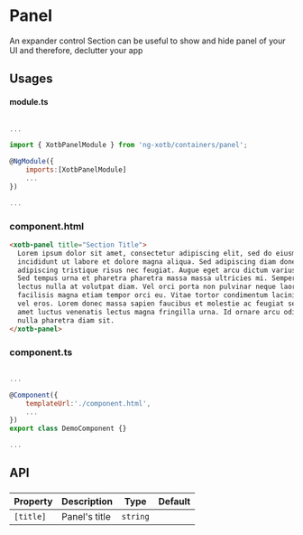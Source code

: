 # Panel

An expander control Section can be useful to show and hide panel of your UI and therefore, declutter your app


## Usages

#### module.ts
```javascript

...

import { XotbPanelModule } from 'ng-xotb/containers/panel';

@NgModule({
    imports:[XotbPanelModule]
    ...
})

...
```

### component.html
```html
<xotb-panel title="Section Title">
  Lorem ipsum dolor sit amet, consectetur adipiscing elit, sed do eiusmod tempor
  incididunt ut labore et dolore magna aliqua. Sed adipiscing diam donec
  adipiscing tristique risus nec feugiat. Augue eget arcu dictum varius duis.
  Sed tempus urna et pharetra pharetra massa massa ultricies mi. Semper quis
  lectus nulla at volutpat diam. Vel orci porta non pulvinar neque laoreet. Amet
  facilisis magna etiam tempor orci eu. Vitae tortor condimentum lacinia quis
  vel eros. Lorem donec massa sapien faucibus et molestie ac feugiat sed. Sit
  amet luctus venenatis lectus magna fringilla urna. Id ornare arcu odio ut sem
  nulla pharetra diam sit.
</xotb-panel>
```

### component.ts
```javascript

...

@Component({
    templateUrl:'./component.html',
    ...
})
export class DemoComponent {}

...
```

## API
 
### <xotb-panel>

| Property | Description | Type | Default |
| --- | --- | --- | --- |
| `[title]` | Panel's title | `string` |  |


